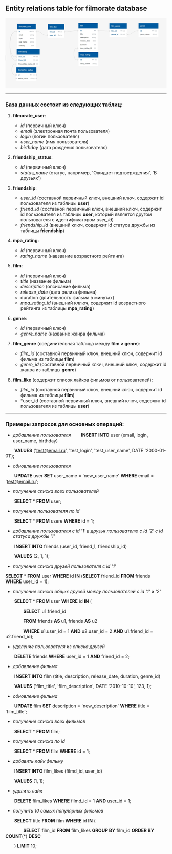 ## Entity relations table for filmorate database

![er table](filmorate_er_diagram.jpg)

---
### База данных состоит из следующих таблиц:
1. __filmorate_user__:
   -  *id* (первичный ключ)
   -  *email* (электронная почта пользователя)
   -  *login* (логин пользователя)
   -  *user_name* (имя пользователя)
   -  *birthday* (дата рождения пользователя)

2. __friendship_status__:
   - *id* (первичный ключ)
   - *status_name* (статус, например, 'Ожидает подтверждения', 'В друзьях')
3. __friendship__:
    - *user_id* (составной первичный ключ, внешний ключ, содержит id пользователя из таблицы __user__)
    - *friend_id* (составной первичный ключ, внешний ключ, содержит id пользователя из таблицы __user__, который является другом пользователя c идентификатором *user_id*)
    - *friendship_id* (внешний ключ, содержит id статуса дружбы из таблицы __friendship__)
4. __mpa_rating__:
   - *id* (первичный ключ)
   - *rating_name* (навзвание возрастного рейтинга) 
5. __film__:
   - *id* (первичный ключ)
   - *title* (название фильма)
   - *description* (опсисание фильма)
   - *release_date* (дата релиза фильма)
   - duration (длительность фильма в минутах)
   - *mpa_rating_id* (внешний кллюч, содержит id возрастного рейтинга из таблицы __mpa_rating__)
6. __genre__:
   - *id* (первичный ключ)
   - *genre_name* (название жанра фильма)
7. __film_genre__ (соединительная таблица между __film__ и __genre__):
   - *film_id* (составной первичный ключ, внешний ключ, содержит id фильма из таблицы __film__)
   - *genre_id* (составной первичный ключ, внешний ключ, содержит id жанра из таблицы __genre__)
8. __film_like__ (содержит список лайков фильмов от пользователей):
   - *film_id* (составной первичный ключ, внешний ключ, содержит id фильма из таблицы __film__)
   - *user_id (составной первичный ключ, внешний ключ, содержит id пользователя из таблицы __user__)
---

### Примеры запросов для основных операций:
- *добавление пользователя*
&emsp;&emsp;__INSERT INTO__ user (email, login, user_name, birthday)

&emsp;&emsp;__VALUES__ ('test@email.ru', 'test_login', 'test_user_name', DATE '2000-01-01');

   
- *обновление пользователя*
  
&emsp;&emsp;__UPDATE__ user __SET__ user_name = 'new_user_name' __WHERE__ email = 'test@email.ru';

- *получение списка всех пользователей*

&emsp;&emsp;__SELECT__ * __FROM__ user;

- *получение пользователя по id*
  
&emsp;&emsp;__SELECT__ * __FROM__ usere __WHERE__ id = 1;

- *добавление пользователя с id '1' в друзья пользователю с id '2' с id статуса дружбы '1'*
  
&emsp;&emsp;__INSERT INTO__ friends (user_id, friend_1, friendship_id)

&emsp;&emsp;__VALUES__ (2, 1, 1);

- *получение списка друзей пользователя с id '1'*
  
__SELECT__ * __FROM__ user __WHERE__ id __IN__ (__SELECT__ friend_id __FROM__ friends __WHERE__ user_id = 1);

- *получение списка общих друзей между пользователей с id '1' и '2'*
  
&emsp;&emsp;__SELECT__ * __FROM__ user __WHERE__ id __IN__ (

&emsp;&emsp;&emsp;&emsp;__SELECT__ u1.friend_id

&emsp;&emsp;&emsp;&emsp;__FROM__ friends __AS__ u1, friends __AS__ u2

&emsp;&emsp;&emsp;&emsp;__WHERE__ u1.user_id = 1 __AND__ u2.user_id = 2 __AND__ u1.friend_id = u2.friend_id);

- *удаление пользователя из списка друзей*

&emsp;&emsp;__DELETE__ friends __WHERE__ user_id = 1 __AND__ friend_id = 2;

- *добавление фильма*

&emsp;&emsp;__INSERT INTO__ film (title, description, release_date, duration, genre_id)

&emsp;&emsp;__VALUES__ ('film_title', 'film_description', DATE '2010-10-10', 123, 1);

- *обновление фильма*

&emsp;&emsp;__UPDATE__ film __SET__ description = 'new_description' __WHERE__ title = 'film_title';

- *получение списка всех фильмов*

&emsp;&emsp;__SELECT__ * __FROM__ film;

- *получение списка по id*

&emsp;&emsp;__SELECT__ * __FROM__ film __WHERE__ id = 1;

- *добавить лайк фильму*

&emsp;&emsp;__INSERT INTO__ film_likes (filmd_id, user_id)


&emsp;&emsp;__VALUES__ (1, 1);

- *удалить лайк*

&emsp;&emsp;__DELETE__ film_likes __WHERE__ filmd_id = 1 __AND__ user_id = 1; 

- *получить 10 самых популярных фильмов*

&emsp;&emsp;__SELECT__ title __FROM__ film __WHERE__ id __IN__ (

&emsp;&emsp;&emsp;&emsp;__SELECT__ film_id __FROM__ film_likes __GROUP BY__ film_id __ORDER BY__ __COUNT__(*) __DESC__

&emsp;&emsp;) __LIMIT__ 10;

